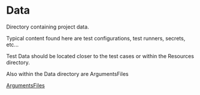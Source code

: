 # Data

Directory containing project data.

Typical content found here are test configurations, test runners, secrets, etc...

Test Data should be located closer to the test cases or within the Resources directory.

Also within the Data directory are ArgumentsFiles

[ArgumentsFiles](Data/ArgumentsFiles/argumentsfiles.md)
